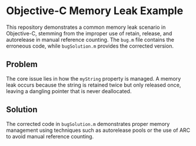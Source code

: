 # Objective-C Memory Leak Example

This repository demonstrates a common memory leak scenario in Objective-C, stemming from the improper use of retain, release, and autorelease in manual reference counting. The `bug.m` file contains the erroneous code, while `bugSolution.m` provides the corrected version.

## Problem

The core issue lies in how the `myString` property is managed.  A memory leak occurs because the string is retained twice but only released once, leaving a dangling pointer that is never deallocated.

## Solution

The corrected code in `bugSolution.m` demonstrates proper memory management using techniques such as autorelease pools or the use of ARC to avoid manual reference counting.